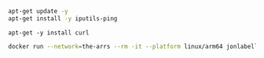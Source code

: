 ```bash
apt-get update -y
apt-get install -y iputils-ping
```

```
apt-get -y install curl
```

```bash
docker run --network=the-arrs --rm -it --platform linux/arm64 jonlabelle/network-tools
```